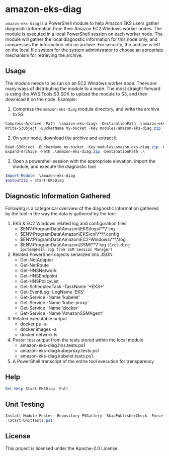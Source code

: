 # amazon-eks-diag

`amazon-eks-diag` is a PowerShell module to help Amazon EKS users gather diagnostic information from their Amazon EC2 Windows worker nodes. The module is executed in a local PowerShell session on each worker node. The module will gather the local diagnostic information for this node only, and compresses the information into an archive. For security, the archive is left on the local file system for the system administrator to choose an apropriate mechanism for retrieving the archive.

## Usage
The module needs to be run on an EC2 Windows worker node. There are many ways of distributing the module to a node. The most straight forward is using the AWS.Tools.S3 SDK to upload the module to S3, and then download it on the node. Example:
1. Compress the `amazon-eks-diag` module directory, and write the archive to S3
```powershell
Compress-Archive -Path .\amazon-eks-diag\ -DestinationPath .\amazon-eks-diag.zip
Write-S3Object -BucketName my-bucket -Key modules/amazon-eks-diag.zip -File .\amazon-eks-diag.zip
```
2. On your node, download the archive and extract it
```powershell
Read-S3Object -BucketName my-bucket -Key modules/amazon-eks-diag.zip -File .\amazon-eks-diag.zip
Expand-Archive -Path .\amazon-eks-diag.zip -DestinationPath .\
```
3. Open a powershell session with the appropriate elevation, import the module, and execute the diagnostic tool
```powershell
Import-Module .\amazon-eks-diag
$outputZip = Start-EKSDiag
```
## Diagnostic Information Gathered
Following is a categorical overview of the diagnostic information gathered by the tool in the way the data is gathered by the tool:
1. EKS & EC2 Windows related log and configuration files
    * $ENV:ProgramData\Amazon\EKS\logs\\**\\*.log
    * $ENV:ProgramData\Amazon\EKS\cni\\**\\*.config
    * $ENV:ProgramData\Amazon\EC2-Windows\\**\\*.log
    * $ENV:ProgramData\Amazon\SSM\\**\\*.log `(Excluding ipcTempFeil.log from SSM Session Manager)`
2. Related PowerShell objects serialized into JSON
    * Get-NetAdapter
    * Get-NetRoute
    * Get-HNSNetwork
    * Get-HNSEndpoint
    * Get-HNSPolicyList
    * Get-ScheduledTask -TaskName '\*EKS\*'
    * Get-EventLog -LogName 'EKS'
    * Get-Service -Name 'kubelet'
    * Get-Service -Name 'kube-proxy'
    * Get-Service -Name 'docker'
    * Get-Service -Name 'AmazonSSMAgent'
3. Related executable output
    * docker ps -a
    * docker images -a
    * docker network ls
4. Pester test output from the tests stored within the local module
    * amazon-eks-diag.hns.tests.ps1
    * amazon-eks-diag.kubeproxy.tests.ps1
    * amazon-eks-diag.kubelet.tests.ps1
5. A PowerShell transcript of the entire tool execution for transparency

## Help

```powershell
Get-Help Start-EKSDiag -Full
```

## Unit Testing

```powershell
Install-Module Pester -Repository PSGallery -SkipPublisherCheck -Force
.\Start-UnitTests.ps1
```

## License

This project is licensed under the Apache-2.0 License.
